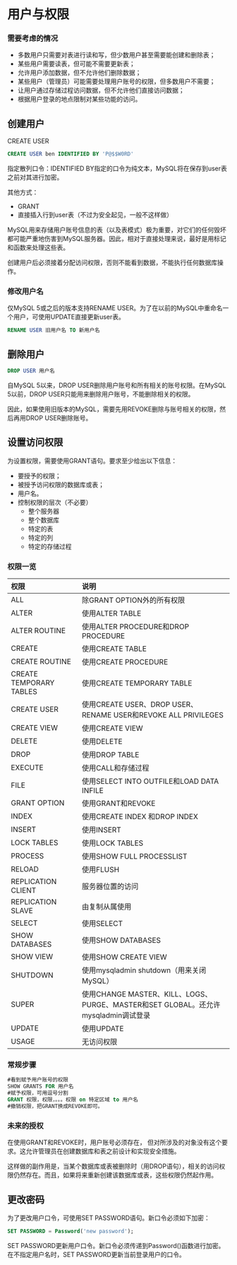 # 用户与权限

### 需要考虑的情况

- 多数用户只需要对表进行读和写，但少数用户甚至需要能创建和删除表；
- 某些用户需要读表，但可能不需要更新表；
- 允许用户添加数据，但不允许他们删除数据；
- 某些用户（管理员）可能需要处理用户账号的权限，但多数用户不需要；
- 让用户通过存储过程访问数据，但不允许他们直接访问数据；
- 根据用户登录的地点限制对某些功能的访问。



## 创建用户

CREATE USER

```sql
CREATE USER ben IDENTIFIED BY 'P@$$W0RD'
```

指定散列口令：IDENTIFIED BY指定的口令为纯文本，MySQL将在保存到user表之前对其进行加密。



其他方式：

- GRANT
- 直接插入行到user表（不过为安全起见，一般不这样做）

MySQL用来存储用户账号信息的表（以及表模式）极为重要，对它们的任何毁坏都可能严重地伤害到MySQL服务器。因此，相对于直接处理来说，最好是用标记和函数来处理这些表。



创建用户后必须接着分配访问权限，否则不能看到数据，不能执行任何数据库操作。



### 修改用户名

仅MySQL 5或之后的版本支持RENAME USER。为了在以前的MySQL中重命名一个用户，可使用UPDATE直接更新user表。

```sql
RENAME USER 旧用户名 TO 新用户名
```



## 删除用户

```sql
DROP USER 用户名
```

自MySQL 5以来，DROP USER删除用户账号和所有相关的账号权限。在MySQL 5以前，DROP USER只能用来删除用户账号，不能删除相关的权限。

因此，如果使用旧版本的MySQL，需要先用REVOKE删除与账号相关的权限，然后再用DROP USER删除账号。



## 设置访问权限


为设置权限，需要使用GRANT语句。要求至少给出以下信息：

- 要授予的权限；
- 被授予访问权限的数据库或表；
- 用户名。
- 控制权限的层次（不必要）
  - 整个服务器
  - 整个数据库
  - 特定的表
  - 特定的列
  - 特定的存储过程


### 权限一览

| 权限                    | 说明                                                         |
| :---------------------- | :----------------------------------------------------------- |
| ALL                     | 除GRANT OPTION外的所有权限                                   |
| ALTER                   | 使用ALTER TABLE                                              |
| ALTER ROUTINE           | 使用ALTER PROCEDURE和DROP PROCEDURE                          |
| CREATE                  | 使用CREATE TABLE                                             |
| CREATE ROUTINE          | 使用CREATE PROCEDURE                                         |
| CREATE TEMPORARY TABLES | 使用CREATE TEMPORARY TABLE                                   |
| CREATE USER             | 使用CREATE USER、DROP USER、RENAME USER和REVOKE ALL PRIVILEGES |
| CREATE VIEW             | 使用CREATE VIEW                                              |
| DELETE                  | 使用DELETE                                                   |
| DROP                    | 使用DROP TABLE                                               |
| EXECUTE                 | 使用CALL和存储过程                                           |
| FILE                    | 使用SELECT INTO OUTFILE和LOAD DATA INFILE                    |
| GRANT OPTION            | 使用GRANT和REVOKE                                            |
| INDEX                   | 使用CREATE INDEX 和DROP INDEX                                |
| INSERT                  | 使用INSERT                                                   |
| LOCK TABLES             | 使用LOCK TABLES                                              |
| PROCESS                 | 使用SHOW FULL PROCESSLIST                                    |
| RELOAD                  | 使用FLUSH                                                    |
| REPLICATION CLIENT      | 服务器位置的访问                                             |
| REPLICATION SLAVE       | 由复制从属使用                                               |
| SELECT                  | 使用SELECT                                                   |
| SHOW DATABASES          | 使用SHOW DATABASES                                           |
| SHOW VIEW               | 使用SHOW CREATE VIEW                                         |
| SHUTDOWN                | 使用mysqladmin shutdown（用来关闭MySQL）                     |
| SUPER                   | 使用CHANGE MASTER、KILL、LOGS、PURGE、MASTER和SET GLOBAL。还允许mysqladmin调试登录 |
| UPDATE                  | 使用UPDATE                                                   |
| USAGE                   | 无访问权限                                                   |

### 常规步骤

```sql
#看到赋予用户账号的权限
SHOW GRANTS FOR 用户名
#赋予权限，可用逗号分割
GRANT 权限，权限，。。。权限 on 特定区域 to 用户名
#撤销权限，把GRANT换成REVOKE即可。
```

### 未来的授权

在使用GRANT和REVOKE时，用户账号必须存在， 但对所涉及的对象没有这个要求。这允许管理员在创建数据库和表之前设计和实现安全措施。

这样做的副作用是，当某个数据库或表被删除时（用DROP语句），相关的访问权限仍然存在。而且，如果将来重新创建该数据库或表，这些权限仍然起作用。

## 更改密码

为了更改用户口令，可使用SET PASSWORD语句。新口令必须如下加密：

```sql
SET PASSWORD = Password('new password');
```

SET PASSWORD更新用户口令。新口令必须传递到Password()函数进行加密。在不指定用户名时，SET PASSWORD更新当前登录用户的口令。
